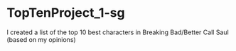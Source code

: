 # TopTenProject_1-sg
I created a list of the top 10 best characters in Breaking Bad/Better Call Saul (based on my opinions)

